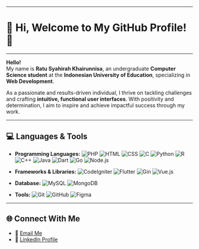 
---

# 🌟 Hi, Welcome to My GitHub Profile! 👋  
---

**Hello!**  
My name is **Ratu Syahirah Khairunnisa**, an undergraduate **Computer Science student** at the **Indonesian University of Education**, specializing in **Web Development**.   

As a passionate and results-driven individual, I thrive on tackling challenges and crafting **intuitive, functional user interfaces**. With positivity and determination, I aim to inspire and achieve impactful success through my work.

---

## 💻 Languages & Tools  

* **Programming Languages:**
  ![PHP](https://img.shields.io/badge/-PHP-777BB4?style=flat-square\&logo=php\&logoColor=white)
  ![HTML](https://img.shields.io/badge/-HTML5-E34F26?style=flat-square\&logo=html5\&logoColor=white)
  ![CSS](https://img.shields.io/badge/-CSS3-1572B6?style=flat-square\&logo=css3\&logoColor=white)
  ![C](https://img.shields.io/badge/-C-A8B9CC?style=flat-square\&logo=c\&logoColor=white)
  ![Python](https://img.shields.io/badge/-Python-3776AB?style=flat-square\&logo=python\&logoColor=white)
  ![R](https://img.shields.io/badge/-R-276DC3?style=flat-square\&logo=r\&logoColor=white)
  ![C++](https://img.shields.io/badge/-C++-00599C?style=flat-square\&logo=cplusplus\&logoColor=white)
  ![Java](https://img.shields.io/badge/-Java-007396?style=flat-square\&logo=java\&logoColor=white)
  ![Dart](https://img.shields.io/badge/-Dart-0175C2?style=flat-square\&logo=dart\&logoColor=white)
  ![Go](https://img.shields.io/badge/-Golang-00ADD8?style=flat-square\&logo=go\&logoColor=white)
  ![Node.js](https://img.shields.io/badge/-Node.js-339933?style=flat-square\&logo=nodedotjs\&logoColor=white)

* **Frameworks & Libraries:**
  ![CodeIgniter](https://img.shields.io/badge/-CodeIgniter-EE4623?style=flat-square\&logo=codeigniter\&logoColor=white)
  ![Flutter](https://img.shields.io/badge/-Flutter-02569B?style=flat-square\&logo=flutter\&logoColor=white)
  ![Gin](https://img.shields.io/badge/-Gin-00ADD8?style=flat-square\&logo=go\&logoColor=white)
  ![Vue.js](https://img.shields.io/badge/-Vue.js-4FC08D?style=flat-square\&logo=vue.js\&logoColor=white)

* **Database:**
  ![MySQL](https://img.shields.io/badge/-MySQL-4479A1?style=flat-square\&logo=mysql\&logoColor=white)
  ![MongoDB](https://img.shields.io/badge/-MongoDB-47A248?style=flat-square\&logo=mongodb\&logoColor=white)

* **Tools:**
  ![Git](https://img.shields.io/badge/-Git-F05032?style=flat-square\&logo=git\&logoColor=white)
  ![GitHub](https://img.shields.io/badge/-GitHub-181717?style=flat-square\&logo=github\&logoColor=white)
  ![Figma](https://img.shields.io/badge/-Figma-F24E1E?style=flat-square\&logo=figma\&logoColor=white)

---

## 🌐 Connect With Me  
- 📧 [Email Me](mailto:ratusyahirahk@gmail.com)  
- 💼 [LinkedIn Profile](https://www.linkedin.com/in/ratu-syahirah-khairunnisa-949874282/)  
